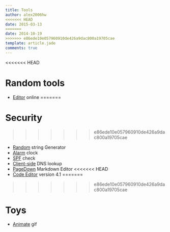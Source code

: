 ```yaml
---
title: Tools
author: alex2006hw
<<<<<<< HEAD
date: 2015-03-13
=======
date: 2014-10-19
>>>>>>> e86ede10e057960910de426a9dac800a19705cae
template: article.jade
comments: true
---
```


<<<<<<< HEAD
# Random tools
  - [Editor](/tools/editor/index.html) online
=======
# Security
>>>>>>> e86ede10e057960910de426a9dac800a19705cae
  - [Random](/tools/otp.html) string Generator
  - [Alarm](/tools/alarm.html) clock
  - [SPF](/tools/spfcheck.html) check 
  - [Client-side](/tools/clientsidedns.html) DNS lookup
  - [PageDown](/tools/pagedown/index.html) Markdown Editor
<<<<<<< HEAD
  - [Code Editor](/tools/codeeditor/index.html) version 4.1
=======
>>>>>>> e86ede10e057960910de426a9dac800a19705cae

# Toys
  - [Animate](/tools/animategif) gif
